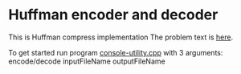 # Huffman encoder and decoder

This is Huffman compress implementation
The problem text is [here](http://sorokin.github.io/cpp-course/task-4.html).

To get started run program [console-utility.cpp](util/console-utility.cpp) with 3 arguments:
encode/decode inputFileName outputFileName
